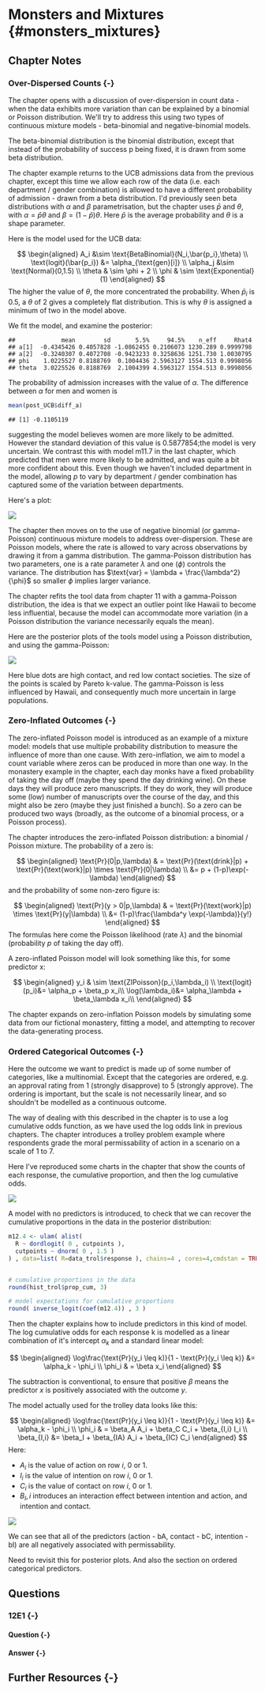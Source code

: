# Monsters and Mixtures {#monsters_mixtures}




## Chapter Notes


### Over-Dispersed Counts {-}

The chapter opens with a discussion of over-dispersion in count data - when the data exhibits more variation than can be explained by a binomial or Poisson distribution. We'll try to address this using two types of continuous mixture models - beta-binomial and negative-binomial models. 

The beta-binomial distribution is the binomial distribution, except that instead of the probability of success p being fixed, it is drawn from some beta distribution.

The chapter example returns to the UCB admissions data from the previous chapter, except this time we allow each row of the data (i.e. each department / gender combination) is allowed to have a different probability of admission - drawn from a beta distribution. I'd previously seen beta distributions with $\alpha$ and $\beta$ parametrisation, but the chapter uses $\bar{p}$ and $\theta$, with $\alpha = \bar{p}\theta$ and $\beta = (1-\bar{p})\theta$. Here $\bar{p}$ is the average probability and $\theta$ is a shape parameter.

Here is the model used for the UCB data:

$$
\begin{aligned}
A_i &\sim \text{BetaBinomial}(N_i,\bar{p_i},\theta) \\
\text{logit}(\bar{p_i}) &= \alpha_{\text{gen}[i]} \\
\alpha_j &\sim \text{Normal}(0,1.5) \\
\theta & \sim \phi + 2 \\
\phi & \sim \text{Exponential}(1)
\end{aligned}
$$
The higher the value of $\theta$, the more concentrated the probability. When $\bar{p}_i$ is 0.5, a $\theta$ of 2 gives a completely flat distribution. This is why $\theta$ is assigned a minimum of two in the model above.

We fit the model, and examine the posterior:




```
##             mean        sd       5.5%     94.5%    n_eff     Rhat4
## a[1]  -0.4345426 0.4057828 -1.0862455 0.2106073 1230.289 0.9999798
## a[2]  -0.3240307 0.4072708 -0.9423233 0.3258636 1251.730 1.0030795
## phi    1.0225527 0.8188769  0.1004436 2.5963127 1554.513 0.9998056
## theta  3.0225526 0.8188769  2.1004399 4.5963127 1554.513 0.9998056
```

The probability of admission increases with the value of $\alpha$. The difference between $\alpha$ for men and women is 


```r
mean(post_UCB$diff_a)
```

```
## [1] -0.1105119
```

suggesting the model believes women are more likely to be admitted. However the standard deviation of this value is 0.5877854;the model is very uncertain. We contrast this with model m11.7 in the last chapter, which predicted that men were more likely to be admitted, and was quite a bit more confident about this. Even though we haven't included department in the model, allowing $p$ to vary by department / gender combination has captured some of the variation between departments.

Here's a plot: 

![](12-monsters_mixtures_files/figure-epub3/unnamed-chunk-5-1.png)<!-- -->


The chapter then moves on to the use of negative binomial (or gamma-Poisson) continuous mixture models to address over-dispersion. These are Poisson models, where the rate is allowed to vary across observations by drawing it from a gamma distribution. The gamma-Poisson distribution has two parameters, one is a rate parameter $\lambda$ and one ($\phi$) controls the variance. The distribution has $\text{var} = \lambda + \frac{\lambda^2}{\phi}$ so smaller $\phi$ implies larger variance.

The chapter refits the tool data from chapter 11 with a gamma-Poisson distribution, the idea is that we expect an outlier point like Hawaii to become less influential, because the model can accommodate more variation (in a Poisson distribution the variance necessarily equals the mean).



Here are the posterior plots of the tools model using a Poisson distribution, and using the gamma-Poisson:



![](12-monsters_mixtures_files/figure-epub3/unnamed-chunk-8-1.png)<!-- -->

Here blue dots are high contact, and red low contact societies. The size of the points is scaled by Pareto k-value. The gamma-Poisson is less influenced by Hawaii, and consequently much more uncertain in large populations.


### Zero-Inflated Outcomes {-}

The zero-inflated Poisson model is introduced as an example of a mixture model: models that use multiple probability distribution to measure the influence of more than one cause. With zero-inflation, we aim to model a count variable where zeros can be produced in more than one way. In the monastery example in the chapter, each day monks have a fixed probability of taking the day off (maybe they spend the day drinking wine). On these days they will produce zero manuscripts. If they do work, they will produce some (low) number of manuscripts over the course of the day, and this might also be zero (maybe they just finished a bunch). So a zero can be produced two ways (broadly, as the outcome of a binomial process, or a Poisson process).

The chapter introduces the zero-inflated Poisson distribution: a binomial / Poisson mixture. The probability of a zero is:

$$
\begin{aligned}
\text{Pr}(0|p,\lambda) & = \text{Pr}(\text{drink}|p) + \text{Pr}(\text{work}|p) \times \text{Pr}(0|\lambda) \\
&= p + (1-p)\exp(-\lambda)
\end{aligned}
$$
and the probability of some non-zero figure is:

$$
\begin{aligned}
\text{Pr}(y > 0|p,\lambda) & = \text{Pr}(\text{work}|p) \times \text{Pr}(y|\lambda) \\
&= (1-p)\frac{\lambda^y \exp(-\lambda)}{y!}
\end{aligned}
$$
The formulas here come the Poisson likelihood (rate $\lambda$) and the binomial (probability $p$ of taking the day off).

A zero-inflated Poisson model will look something like this, for some predictor x:

$$
\begin{aligned}
y_i & \sim \text{ZIPoisson}(p_i,\lambda_i) \\
\text{logit}(p_i)&= \alpha_p + \beta_p x_i\\
\log(\lambda_i)&= \alpha_\lambda + \beta_\lambda x_i\\
\end{aligned}
$$

The chapter expands on zero-inflation Poisson models by simulating some data from our fictional monastery, fitting a model, and attempting to recover the data-generating process.


### Ordered Categorical Outcomes {-}

Here the outcome we want to predict is made up of some number of categories, like a multinomial. Except that the categories are ordered, e.g. an approval rating from 1 (strongly disapprove) to 5 (strongly approve). The ordering is important, but the scale is not necessarily linear, and so shouldn't be modelled as a continuous outcome.

The way of dealing with this described in the chapter is to use a log cumulative odds function, as we have used the log odds link in previous chapters. The chapter introduces a trolley problem example where respondents grade the moral permissability of action in a scenario on a scale of 1 to 7.

Here I've reproduced some charts in the chapter that show the counts of each response, the cumulative proportion, and then the log cumulative odds.

![](12-monsters_mixtures_files/figure-epub3/unnamed-chunk-9-1.png)<!-- -->

A model with no predictors is introduced, to check that we can recover the cumulative proportions in the data in the posterior distribution: 


```r
m12.4 <- ulam( alist( 
  R ~ dordlogit( 0 , cutpoints ), 
  cutpoints ~ dnorm( 0 , 1.5 )
) , data=list( R=data_trol$response ), chains=4 , cores=4,cmdstan = TRUE )


# cumulative proportions in the data
round(hist_trol$prop_cum, 3)

# model expectations for cumulative proportions
round( inverse_logit(coef(m12.4)) , 3 )
```

Then the chapter explains how to include predictors in this kind of model. The log cumulative odds for each response k is modelled as a linear combination of it's intercept $\alpha_k$ and a standard linear model:

$$
\begin{aligned}
\log\frac{\text{Pr}(y_i \leq k)}{1 - \text{Pr}(y_i \leq k)} &= \alpha_k - \phi_i \\
\phi_i & = \beta x_i
\end{aligned}
$$

The subtraction is conventional, to ensure that positive $\beta$ means the predictor $x$ is positively associated with the outcome $y$.


The model actually used for the trolley data looks like this:

$$
\begin{aligned}
\log\frac{\text{Pr}(y_i \leq k)}{1 - \text{Pr}(y_i \leq k)} &= \alpha_k - \phi_i \\
\phi_i & = \beta_A A_i + \beta_C C_i + \beta_{I,i} I_i \\
\beta_{I,i} &= \beta_I + \beta_{IA} A_i + \beta_{IC} C_i 
\end{aligned}
$$
Here:
* $A_i$ is the value of action on row $i$, 0 or 1.
* $I_i$ is the value of intention on row $i$, 0 or 1.
* $C_i$ is the value of contact on row $i$, 0 or 1.
* $B_I,i$ introduces an interaction effect between intention and action, and intention and contact.



![](12-monsters_mixtures_files/figure-epub3/unnamed-chunk-12-1.png)<!-- -->

We can see that all of the predictors (action - bA, contact - bC, intention - bI) are all negatively associated with permissability. 

Need to revisit this for posterior plots. And also the section on ordered categorical predictors.


## Questions

### 12E1 {-}

#### Question {-}


#### Answer {-}



## Further Resources {-}


